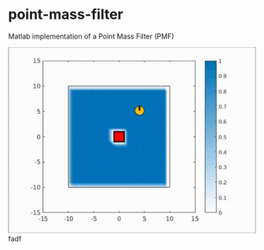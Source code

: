 # point-mass-filter
Matlab implementation of a Point Mass Filter (PMF)


![alt tag](./docs/blue_search.gif)
fadf
